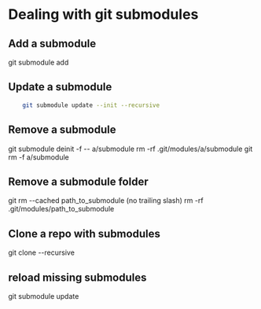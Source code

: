 # Dealing with git submodules

## Add a submodule
git submodule add <url> <path>

## Update a submodule
```bash
    git submodule update --init --recursive
```

## Remove a submodule
git submodule deinit -f -- a/submodule
rm -rf .git/modules/a/submodule
git rm -f a/submodule

## Remove a submodule folder
git rm --cached path_to_submodule (no trailing slash)
rm -rf .git/modules/path_to_submodule

## Clone a repo with submodules
git clone --recursive <url>

## reload missing submodules
git submodule update
